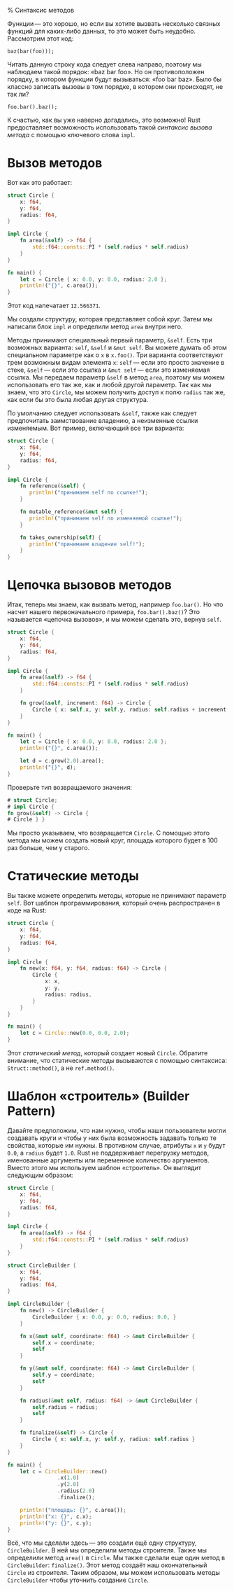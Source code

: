 % Синтаксис методов

Функции — это хорошо, но если вы хотите вызвать несколько связных функций для
каких-либо данных, то это может быть неудобно. Рассмотрим этот код:

```rust,ignore
baz(bar(foo)));
```

Читать данную строку кода следует слева направо, поэтому мы наблюдаем такой
порядок: «baz bar foo». Но он противоположен порядку, в котором функции будут
вызываться: «foo bar baz». Было бы классно записать вызовы в том порядке, в
котором они происходят, не так ли?

```rust,ignore
foo.bar().baz();
```

К счастью, как вы уже наверно догадались, это возможно! Rust предоставляет
возможность использовать такой *синтаксис вызова метода* с помощью ключевого
слова `impl`.

# Вызов методов

Вот как это работает:

```rust
struct Circle {
    x: f64,
    y: f64,
    radius: f64,
}

impl Circle {
    fn area(&self) -> f64 {
        std::f64::consts::PI * (self.radius * self.radius)
    }
}

fn main() {
    let c = Circle { x: 0.0, y: 0.0, radius: 2.0 };
    println!("{}", c.area());
}
```

Этот код напечатает `12.566371`.

Мы создали структуру, которая представляет собой круг. Затем мы написали блок
`impl` и определили метод `area` внутри него.

Методы принимают специальный первый параметр, `&self`. Есть три возможных
варианта: `self`, `&self` и `&mut self`. Вы можете думать об этом специальном
параметре как о `x` в `x.foo()`. Три варианта соответствуют трем возможным видам
элемента `x`: `self` — если это просто значение в стеке, `&self` — если это
ссылка и `&mut self` — если это изменяемая ссылка. Мы передаем параметр `&self`
в метод `area`, поэтому мы можем использовать его так же, как и любой другой
параметр. Так как мы знаем, что это `Circle`, мы можем получить доступ к полю
`radius` так же, как если бы это была любая другая структура.

По умолчанию следует использовать `&self`, также как следует предпочитать
заимствование владению, а неизменные ссылки изменяемым. Вот пример, включающий
все три варианта:

```rust
struct Circle {
    x: f64,
    y: f64,
    radius: f64,
}

impl Circle {
    fn reference(&self) {
       println!("принимаем self по ссылке!");
    }

    fn mutable_reference(&mut self) {
       println!("принимаем self по изменяемой ссылке!");
    }

    fn takes_ownership(self) {
       println!("принимаем владение self!");
    }
}
```

# Цепочка вызовов методов

Итак, теперь мы знаем, как вызвать метод, например `foo.bar()`. Но что насчет
нашего первоначального примера, `foo.bar().baz()`? Это называется «цепочка
вызовов», и мы можем сделать это, вернув `self`.

```rust
struct Circle {
    x: f64,
    y: f64,
    radius: f64,
}

impl Circle {
    fn area(&self) -> f64 {
        std::f64::consts::PI * (self.radius * self.radius)
    }

    fn grow(&self, increment: f64) -> Circle {
        Circle { x: self.x, y: self.y, radius: self.radius + increment }
    }
}

fn main() {
    let c = Circle { x: 0.0, y: 0.0, radius: 2.0 };
    println!("{}", c.area());

    let d = c.grow(2.0).area();
    println!("{}", d);
}
```

Проверьте тип возвращаемого значения:

```rust
# struct Circle;
# impl Circle {
fn grow(&self) -> Circle {
# Circle } }
```

Мы просто указываем, что возвращается `Circle`. С помощью этого метода мы можем
создать новый круг, площадь которого будет в 100 раз больше, чем у старого.

# Статические методы

Вы также можете определить методы, которые не принимают параметр `self`. Вот
шаблон программирования, который очень распространен в коде на Rust:

```rust
struct Circle {
    x: f64,
    y: f64,
    radius: f64,
}

impl Circle {
    fn new(x: f64, y: f64, radius: f64) -> Circle {
        Circle {
            x: x,
            y: y,
            radius: radius,
        }
    }
}

fn main() {
    let c = Circle::new(0.0, 0.0, 2.0);
}
```

Этот *статический метод*, который создает новый `Circle`. Обратите внимание, что
статические методы вызываются с помощью синтаксиса: `Struct::method()`, а не
`ref.method()`.

# Шаблон «строитель» (Builder Pattern)

Давайте предположим, что нам нужно, чтобы наши пользователи могли создавать
круги и чтобы у них была возможность задавать только те свойства, которые им
нужны. В противном случае, атрибуты `x` и `y` будут `0.0`, а `radius` будет
`1.0`. Rust не поддерживает перегрузку методов, именованные аргументы или
переменное количество аргументов. Вместо этого мы используем шаблон «строитель».
Он выглядит следующим образом:

```rust
struct Circle {
    x: f64,
    y: f64,
    radius: f64,
}

impl Circle {
    fn area(&self) -> f64 {
        std::f64::consts::PI * (self.radius * self.radius)
    }
}

struct CircleBuilder {
    x: f64,
    y: f64,
    radius: f64,
}

impl CircleBuilder {
    fn new() -> CircleBuilder {
        CircleBuilder { x: 0.0, y: 0.0, radius: 0.0, }
    }

    fn x(&mut self, coordinate: f64) -> &mut CircleBuilder {
        self.x = coordinate;
        self
    }

    fn y(&mut self, coordinate: f64) -> &mut CircleBuilder {
        self.y = coordinate;
        self
    }

    fn radius(&mut self, radius: f64) -> &mut CircleBuilder {
        self.radius = radius;
        self
    }

    fn finalize(&self) -> Circle {
        Circle { x: self.x, y: self.y, radius: self.radius }
    }
}

fn main() {
    let c = CircleBuilder::new()
                .x(1.0)
                .y(2.0)
                .radius(2.0)
                .finalize();

    println!("площадь: {}", c.area());
    println!("x: {}", c.x);
    println!("y: {}", c.y);
}
```

Всё, что мы сделали здесь — это создали ещё одну структуру, `CircleBuilder`. В
ней мы определили методы строителя. Также мы определили метод `area()` в
`Circle`. Мы также сделали еще один метод в `CircleBuilder`: `finalize()`. Этот
метод создаёт наш окончательный `Circle` из строителя. Таким образом, мы можем
использовать методы `CircleBuilder` чтобы уточнить создание `Circle`.
